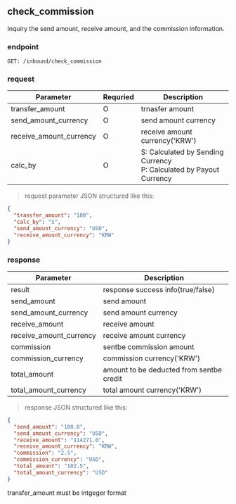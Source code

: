 ## check_commission

Inquiry the send amount, receive amount, and the commission information.

### endpoint
<code>GET: /inbound/check_commission</code>

### request
Parameter | Requried | Description
--------- | ------- | -----------
transfer_amount |O| trnasfer amount
send_amount_currency |O| send amount currency
receive_amount_currency |O| receive amount currency('KRW')
calc_by |O| S: Calculated by Sending Currency <br/> P: Calculated by Payout Currency

> request parameter JSON structured like this:

```json
{
  "transfer_amount": "100",
  "calc_by": "S",
  "send_amount_currency": "USD",
  "receive_amount_currency": "KRW"
}
```

### response
Parameter | Description
--------- | -----------
result | response success info(true/false)
send_amount | send amount
send_amount_currency | send amount currency
receive_amount | receive amount
receive_amount_currency | receive amount currency
commission | sentbe commission amount
commission_currency | commission currency('KRW')
total_amount | amount to be deducted from sentbe credit
total_amount_currency | total amount currency('KRW')

> response JSON structured like this:

```json
{
  "send_amount": "100.0",
  "send_amount_currency": "USD",
  "receive_amount": "114271.0",
  "receive_amount_currency": "KRW",
  "commission": "2.5",
  "commission_currency": "USD",
  "total_amount": "102.5",
  "total_amount_currency": "USD"
}
```

<aside class="notice">
transfer_amount must be intgeger format
</aside>
